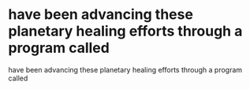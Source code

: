 # have been advancing these planetary healing efforts through a program called

have been advancing these planetary healing efforts through a program called